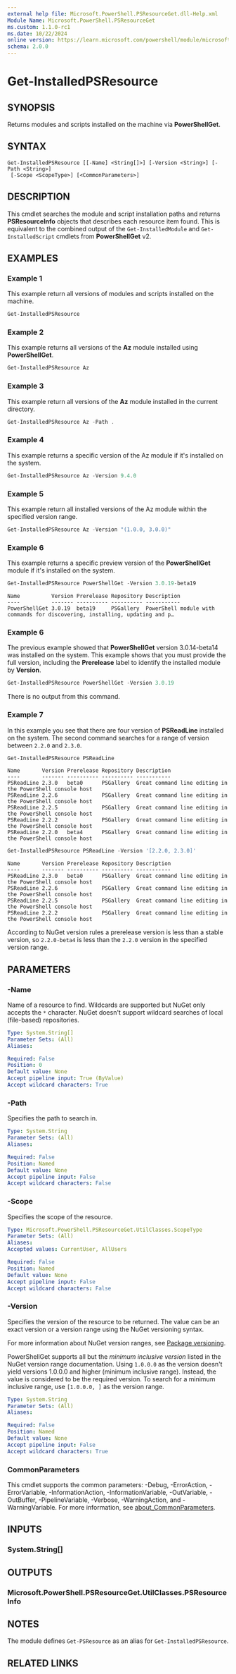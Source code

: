 ```yaml
---
external help file: Microsoft.PowerShell.PSResourceGet.dll-Help.xml
Module Name: Microsoft.PowerShell.PSResourceGet
ms.custom: 1.1.0-rc1
ms.date: 10/22/2024
online version: https://learn.microsoft.com/powershell/module/microsoft.powershell.psresourceget/get-installedpsresource?view=powershellget-3.x&WT.mc_id=ps-gethelp
schema: 2.0.0
---
```


# Get-InstalledPSResource

## SYNOPSIS

Returns modules and scripts installed on the machine via **PowerShellGet**.

## SYNTAX

```
Get-InstalledPSResource [[-Name] <String[]>] [-Version <String>] [-Path <String>]
 [-Scope <ScopeType>] [<CommonParameters>]
```

## DESCRIPTION

This cmdlet searches the module and script installation paths and returns **PSResourceInfo** objects
that describes each resource item found. This is equivalent to the combined output of the
`Get-InstalledModule` and `Get-InstalledScript` cmdlets from **PowerShellGet** v2.

## EXAMPLES

### Example 1

This example return all versions of modules and scripts installed on the machine.

```powershell
Get-InstalledPSResource
```

### Example 2

This example returns all versions of the **Az** module installed using **PowerShellGet**.

```powershell
Get-InstalledPSResource Az
```

### Example 3

This example return all versions of the **Az** module installed in the current directory.

```powershell
Get-InstalledPSResource Az -Path .
```

### Example 4

This example returns a specific version of the Az module if it's installed on the system.

```powershell
Get-InstalledPSResource Az -Version 9.4.0
```

### Example 5

This example return all installed versions of the Az module within the specified version range.

```powershell
Get-InstalledPSResource Az -Version "(1.0.0, 3.0.0)"
```

### Example 6

This example returns a specific preview version of the **PowerShellGet** module if it's installed
on the system.

```powershell
Get-InstalledPSResource PowerShellGet -Version 3.0.19-beta19
```

```Output
Name          Version Prerelease Repository Description
----          ------- ---------- ---------- -----------
PowerShellGet 3.0.19  beta19     PSGallery  PowerShell module with commands for discovering, installing, updating and p…
```

### Example 6

The previous example showed that **PowerShellGet** version 3.0.14-beta14 was installed on the
system. This example shows that you must provide the full version, including the **Prerelease**
label to identify the installed module by **Version**.

```powershell
Get-InstalledPSResource PowerShellGet -Version 3.0.19
```

There is no output from this command.

### Example 7

In this example you see that there are four version of **PSReadLine** installed on the system. The
second command searches for a range of version between `2.2.0` and `2.3.0`.

```powershell
Get-InstalledPSResource PSReadLine
```

```Output
Name       Version Prerelease Repository Description
----       ------- ---------- ---------- -----------
PSReadLine 2.3.0   beta0      PSGallery  Great command line editing in the PowerShell console host
PSReadLine 2.2.6              PSGallery  Great command line editing in the PowerShell console host
PSReadLine 2.2.5              PSGallery  Great command line editing in the PowerShell console host
PSReadLine 2.2.2              PSGallery  Great command line editing in the PowerShell console host
PSReadLine 2.2.0   beta4      PSGallery  Great command line editing in the PowerShell console host
```

```powershell
Get-InstalledPSResource PSReadLine -Version '[2.2.0, 2.3.0]'
```

```Output
Name       Version Prerelease Repository Description
----       ------- ---------- ---------- -----------
PSReadLine 2.3.0   beta0      PSGallery  Great command line editing in the PowerShell console host
PSReadLine 2.2.6              PSGallery  Great command line editing in the PowerShell console host
PSReadLine 2.2.5              PSGallery  Great command line editing in the PowerShell console host
PSReadLine 2.2.2              PSGallery  Great command line editing in the PowerShell console host
```

According to NuGet version rules a prerelease version is less than a stable version, so
`2.2.0-beta4` is less than the `2.2.0` version in the specified version range.

## PARAMETERS

### -Name

Name of a resource to find. Wildcards are supported but NuGet only accepts the `*` character. NuGet
doesn't support wildcard searches of local (file-based) repositories.

```yaml
Type: System.String[]
Parameter Sets: (All)
Aliases:

Required: False
Position: 0
Default value: None
Accept pipeline input: True (ByValue)
Accept wildcard characters: True
```

### -Path

Specifies the path to search in.

```yaml
Type: System.String
Parameter Sets: (All)
Aliases:

Required: False
Position: Named
Default value: None
Accept pipeline input: False
Accept wildcard characters: False
```

### -Scope

Specifies the scope of the resource.

```yaml
Type: Microsoft.PowerShell.PSResourceGet.UtilClasses.ScopeType
Parameter Sets: (All)
Aliases:
Accepted values: CurrentUser, AllUsers

Required: False
Position: Named
Default value: None
Accept pipeline input: False
Accept wildcard characters: False
```

### -Version

Specifies the version of the resource to be returned. The value can be an exact version or a version
range using the NuGet versioning syntax.

For more information about NuGet version ranges, see
[Package versioning](/nuget/concepts/package-versioning#version-ranges).

PowerShellGet supports all but the _minimum inclusive version_ listed in the NuGet version range
documentation. Using `1.0.0.0` as the version doesn't yield versions 1.0.0.0 and higher (minimum
inclusive range). Instead, the value is considered to be the required version. To search for a
minimum inclusive range, use `[1.0.0.0, ]` as the version range.

```yaml
Type: System.String
Parameter Sets: (All)
Aliases:

Required: False
Position: Named
Default value: None
Accept pipeline input: False
Accept wildcard characters: True
```

### CommonParameters

This cmdlet supports the common parameters: -Debug, -ErrorAction, -ErrorVariable,
-InformationAction, -InformationVariable, -OutVariable, -OutBuffer, -PipelineVariable, -Verbose,
-WarningAction, and -WarningVariable. For more information, see
[about_CommonParameters](http://go.microsoft.com/fwlink/?LinkID=113216).

## INPUTS

### System.String[]

## OUTPUTS

### Microsoft.PowerShell.PSResourceGet.UtilClasses.PSResourceInfo

## NOTES

The module defines `Get-PSResource` as an alias for `Get-InstalledPSResource`.

## RELATED LINKS
